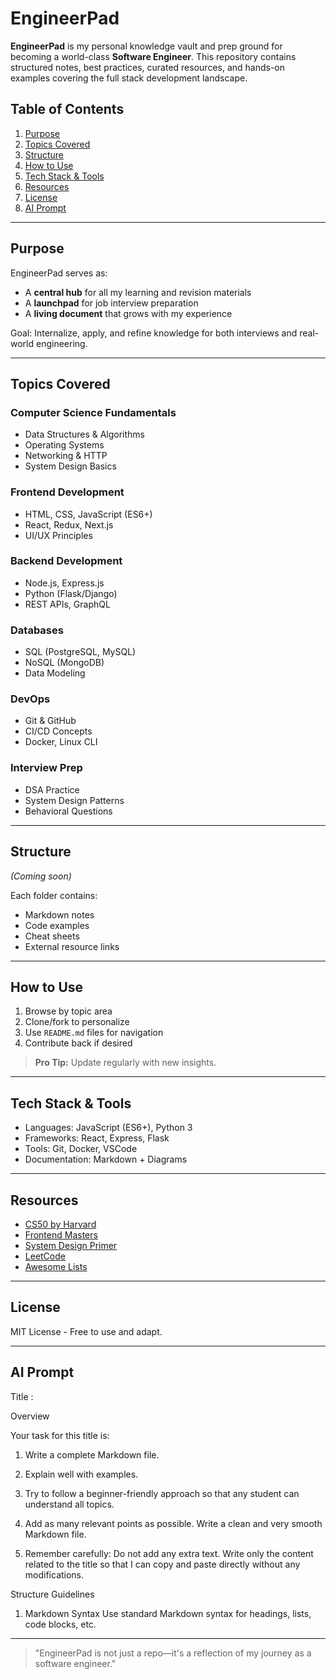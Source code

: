 # EngineerPad

**EngineerPad** is my personal knowledge vault and prep ground for becoming a world-class **Software Engineer**. This repository contains structured notes, best practices, curated resources, and hands-on examples covering the full stack development landscape.

## Table of Contents
1. [Purpose](#purpose)
2. [Topics Covered](#topics-covered)
3. [Structure](#structure)
4. [How to Use](#how-to-use)
5. [Tech Stack & Tools](#tech-stack--tools)
6. [Resources](#resources)
7. [License](#license)
8. [AI Prompt](#ai-prompt)

---

## Purpose
EngineerPad serves as:
- A **central hub** for all my learning and revision materials
- A **launchpad** for job interview preparation
- A **living document** that grows with my experience

Goal: Internalize, apply, and refine knowledge for both interviews and real-world engineering.

---

## Topics Covered
### Computer Science Fundamentals
- Data Structures & Algorithms
- Operating Systems
- Networking & HTTP
- System Design Basics

### Frontend Development
- HTML, CSS, JavaScript (ES6+)
- React, Redux, Next.js
- UI/UX Principles

### Backend Development
- Node.js, Express.js
- Python (Flask/Django)
- REST APIs, GraphQL

### Databases
- SQL (PostgreSQL, MySQL)
- NoSQL (MongoDB)
- Data Modeling

### DevOps
- Git & GitHub
- CI/CD Concepts
- Docker, Linux CLI

### Interview Prep
- DSA Practice
- System Design Patterns
- Behavioral Questions

---

## Structure
*(Coming soon)*

Each folder contains:
- Markdown notes
- Code examples
- Cheat sheets
- External resource links

---

## How to Use
1. Browse by topic area
2. Clone/fork to personalize
3. Use `README.md` files for navigation
4. Contribute back if desired

> **Pro Tip:** Update regularly with new insights.

---

## Tech Stack & Tools
- Languages: JavaScript (ES6+), Python 3
- Frameworks: React, Express, Flask
- Tools: Git, Docker, VSCode
- Documentation: Markdown + Diagrams

---

## Resources
- [CS50 by Harvard](https://cs50.harvard.edu/)
- [Frontend Masters](https://frontendmasters.com)
- [System Design Primer](https://github.com/donnemartin/system-design-primer)
- [LeetCode](https://leetcode.com)
- [Awesome Lists](https://github.com/sindresorhus/awesome)

---

## License
MIT License - Free to use and adapt.

---

## AI Prompt

Title :

Overview

Your task for this title is:

1. Write a complete Markdown file.
2. Explain well with examples.
3. Try to follow a beginner-friendly approach so that any student can understand all topics.
4. Add as many relevant points as possible. Write a clean and very smooth Markdown file.

5. Remember carefully: Do not add any extra text. Write only the content related to the title so that I can copy and paste directly without any modifications.

Structure Guidelines

1. Markdown Syntax
Use standard Markdown syntax for headings, lists, code blocks, etc.

---

> "EngineerPad is not just a repo—it's a reflection of my journey as a software engineer."